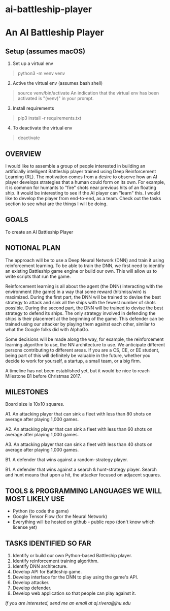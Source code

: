 # ai-battleship-player

# An AI Battleship Player

## Setup (assumes macOS)
1. Set up a virtual env
>  python3 -m venv venv 
2. Active the virtual env (assumes bash shell)
> source venv/bin/activate 
An indication that the virtual env has been activated is "(venv)" in your prompt. 
3. Install requirements
> pip3 install -r requirements.txt 
4. To deactivate the virtual env
> deactivate

## OVERVIEW

I would like to assemble a group of people interested in building an artificially intelligent Battleship player trained using Deep Reinforcement Learning (RL). The motivation comes from a desire to observe how an AI player develops strategies that a human could form on its own. For example, it is common for humants to "fire" shots near previous hits of an floating ship. It would be interesting to see if the AI player can "learn" this. I would like to develop the player from end-to-end, as a team. Check out the tasks section to see what are the things I will be doing.

## GOALS

To create an AI Battleship Player

## NOTIONAL PLAN

The approach will be to use a Deep Neural Network (DNN) and train it using reinforcement learning. To be able to train the DNN, we first need to identify an existing Battleship game engine or build our own. This will allow us to write scripts that run the game.

Reinforcement learning is all about the agent (the DNN) interacting with the environment (the game) in a way that some reward (hit/miss/win) is maximized. During the first part, the DNN will be trained to devise the best strategy to attack and sink all the ships with the fewest number of shots possible. During the second part, the DNN will be trained to devise the best strategy to defend its ships. The only strategy involved in defending the ships is their placement at the beginning of the game. This defender can be trained using our attacker by playing them against each other, similar to what the Google folks did with AlphaGo.

Some decisions will be made along the way, for example, the reinforcement learning algorithm to use, the NN architecture to use. We anticipate different persons contributing to different areas. If you are a CS, CE, or EE student,  being part of this will definitely be valuable in the future, whether you decide to work for yourself, a startup, a small team, or a big firm.

A timeline has not been established yet, but it would be nice to reach Milestone B1 before Christmas 2017.

## MILESTONES

Board size is 10x10 squares.

A1. An attacking player that can sink a fleet with less than 80 shots on average after playing 1,000 games.

A2. An attacking player that can sink a fleet with less than 60 shots on average after playing 1,000 games.

A3. An attacking player that can sink a fleet with less than 40 shots on average after playing 1,000 games.

B1. A defender that wins against a random-strategy player.

B1. A defender that wins against a search &amp; hunt-strategy player. Search and hunt means that upon a hit, the attacker focused on adjacent squares.

## TOOLS &amp; PROGRAMMING LANGUAGES WE WILL MOST LIKELY USE

- Python (to code the game)
- Google Tensor Flow (for the Neural Network)
- Everything will be hosted on github - public repo (don&#39;t know which license yet)

## TASKS IDENTIFIED SO FAR

1. Identify or build our own Python-based Battleship player.
2. Identify reinforcement training algorithm.
3. Identify DNN architecture.
4. Develop API for Battleship game.
5. Develop interface for the DNN to play using the game&#39;s API.
6. Develop attacker.
7. Develop defender.
8. Develop web application so that people can play against it.

_If you are interested, send me an email at aj.rivera@jhu.edu_
